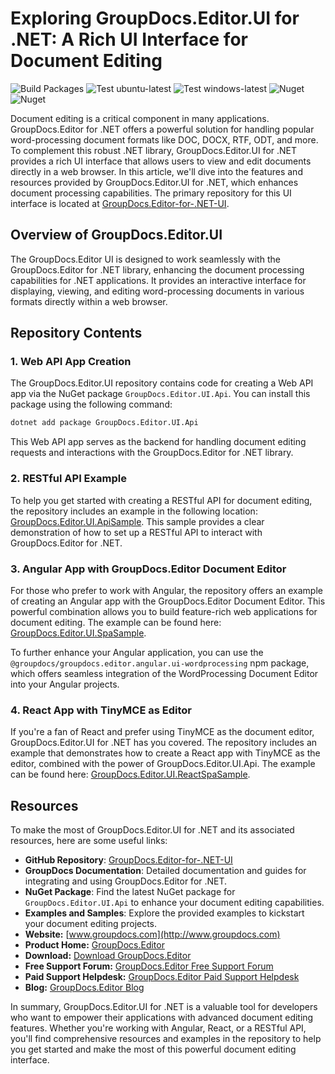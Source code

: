 # Exploring GroupDocs.Editor.UI for .NET: A Rich UI Interface for Document Editing

![Build Packages](https://github.com/groupdocs-editor/GroupDocs.Editor-for-.NET-UI/actions/workflows/build_packages.yml/badge.svg)
![Test ubuntu-latest](https://github.com/groupdocs-editor/GroupDocs.Editor-for-.NET-UI/actions/workflows/Test_linux.yml/badge.svg)
![Test windows-latest](https://github.com/groupdocs-editor/GroupDocs.Editor-for-.NET-UI/actions/workflows/Test_windows-latest.yml/badge.svg)
![Nuget](https://img.shields.io/nuget/v/groupdocs.editor.ui?label=GroupDocs.Editor.UI)
![Nuget](https://img.shields.io/nuget/dt/groupdocs.editor.ui?label=GroupDocs.Editor.UI)

Document editing is a critical component in many applications. GroupDocs.Editor for .NET offers a powerful solution for handling popular word-processing document formats like DOC, DOCX, RTF, ODT, and more. To complement this robust .NET library, GroupDocs.Editor.UI for .NET provides a rich UI interface that allows users to view and edit documents directly in a web browser. In this article, we'll dive into the features and resources provided by GroupDocs.Editor.UI for .NET, which enhances document processing capabilities. The primary repository for this UI interface is located at [GroupDocs.Editor-for-.NET-UI](https://github.com/groupdocs-editor/GroupDocs.Editor-for-.NET-UI).

## Overview of GroupDocs.Editor.UI

The GroupDocs.Editor UI is designed to work seamlessly with the GroupDocs.Editor for .NET library, enhancing the document processing capabilities for .NET applications. It provides an interactive interface for displaying, viewing, and editing word-processing documents in various formats directly within a web browser.

## Repository Contents

### 1. Web API App Creation

The GroupDocs.Editor.UI repository contains code for creating a Web API app via the NuGet package `GroupDocs.Editor.UI.Api`. You can install this package using the following command:

```bash
dotnet add package GroupDocs.Editor.UI.Api
```

This Web API app serves as the backend for handling document editing requests and interactions with the GroupDocs.Editor for .NET library.

### 2. RESTful API Example

To help you get started with creating a RESTful API for document editing, the repository includes an example in the following location: [GroupDocs.Editor.UI.ApiSample](https://github.com/groupdocs-editor/GroupDocs.Editor-for-.NET-UI/tree/master/samples/GroupDocs.Editor.UI.ApiSample). This sample provides a clear demonstration of how to set up a RESTful API to interact with GroupDocs.Editor for .NET.

### 3. Angular App with GroupDocs.Editor Document Editor

For those who prefer to work with Angular, the repository offers an example of creating an Angular app with the GroupDocs.Editor Document Editor. This powerful combination allows you to build feature-rich web applications for document editing. The example can be found here: [GroupDocs.Editor.UI.SpaSample](https://github.com/groupdocs-editor/GroupDocs.Editor-for-.NET-UI/tree/master/samples/GroupDocs.Editor.UI.SpaSample).

To further enhance your Angular application, you can use the `@groupdocs/groupdocs.editor.angular.ui-wordprocessing` npm package, which offers seamless integration of the WordProcessing Document Editor into your Angular projects.

### 4. React App with TinyMCE as Editor

If you're a fan of React and prefer using TinyMCE as the document editor, GroupDocs.Editor.UI for .NET has you covered. The repository includes an example that demonstrates how to create a React app with TinyMCE as the editor, combined with the power of GroupDocs.Editor.UI.Api. The example can be found here: [GroupDocs.Editor.UI.ReactSpaSample](https://github.com/groupdocs-editor/GroupDocs.Editor-for-.NET-UI/tree/master/samples/GroupDocs.Editor.UI.ReactSpaSample).

## Resources

To make the most of GroupDocs.Editor.UI for .NET and its associated resources, here are some useful links:

- **GitHub Repository**: [GroupDocs.Editor-for-.NET-UI](https://github.com/groupdocs-editor/GroupDocs.Editor-for-.NET-UI)
- **GroupDocs Documentation**: Detailed documentation and guides for integrating and using GroupDocs.Editor for .NET.
- **NuGet Package**: Find the latest NuGet package for `GroupDocs.Editor.UI.Api` to enhance your document editing capabilities.
- **Examples and Samples**: Explore the provided examples to kickstart your document editing projects.
- **Website:** [www.groupdocs.com](http://www.groupdocs.com)
- **Product Home:** [GroupDocs.Editor](https://products.groupdocs.com/editor)
- **Download:** [Download GroupDocs.Editor](http://downloads.groupdocs.com/editor)
- **Free Support Forum:** [GroupDocs.Editor Free Support Forum](https://forum.groupdocs.com/c/editor)
- **Paid Support Helpdesk:** [GroupDocs.Editor Paid Support Helpdesk](https://helpdesk.groupdocs.com)
- **Blog:** [GroupDocs.Editor Blog](https://blog.groupdocs.com/category/groupdocs-editor-product-family/)


In summary, GroupDocs.Editor.UI for .NET is a valuable tool for developers who want to empower their applications with advanced document editing features. Whether you're working with Angular, React, or a RESTful API, you'll find comprehensive resources and examples in the repository to help you get started and make the most of this powerful document editing interface.